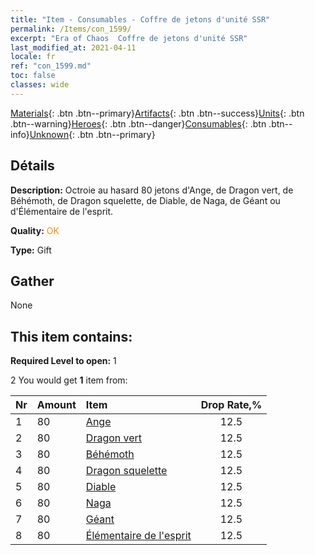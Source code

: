 ```yaml
---
title: "Item - Consumables - Coffre de jetons d'unité SSR"
permalink: /Items/con_1599/
excerpt: "Era of Chaos  Coffre de jetons d'unité SSR"
last_modified_at: 2021-04-11
locale: fr
ref: "con_1599.md"
toc: false
classes: wide
---
```

 [Materials](/fr/Items/){: .btn .btn--primary}[Artifacts](/fr/Items/Artifacts/){: .btn .btn--success}[Units](/fr/Items/Units/){: .btn .btn--warning}[Heroes](/fr/Items/Heroes/){: .btn .btn--danger}[Consumables](/fr/Items/Consumables/){: .btn .btn--info}[Unknown](/fr/Items/Unknown/){: .btn .btn--primary}

## Détails
 **Description:** Octroie au hasard 80 jetons d'Ange, de Dragon vert, de Béhémoth, de Dragon squelette, de Diable, de Naga, de Géant ou d'Élémentaire de l'esprit.

 **Quality:** <span style="color: #FF8C00">OK</span>

 **Type:** Gift

## Gather

  None

## This item contains:

 **Required Level to open:** 1

 2 You would get **1** item  from:

  | Nr | Amount |     Item    | Drop Rate,% |
  |:---|:-------|:------------|:---------:|
  | 1 | 80 | [Ange](/fr/Items/unt_196/) | 12.5 | 
  | 2 | 80 | [Dragon vert](/fr/Items/unt_205/) | 12.5 | 
  | 3 | 80 | [Béhémoth](/fr/Items/unt_223/) | 12.5 | 
  | 4 | 80 | [Dragon squelette](/fr/Items/unt_214/) | 12.5 | 
  | 5 | 80 | [Diable](/fr/Items/unt_232/) | 12.5 | 
  | 6 | 80 | [Naga](/fr/Items/unt_240/) | 12.5 | 
  | 7 | 80 | [Géant ](/fr/Items/unt_241/) | 12.5 | 
  | 8 | 80 | [Élémentaire de l'esprit](/fr/Items/unt_267/) | 12.5 | 
